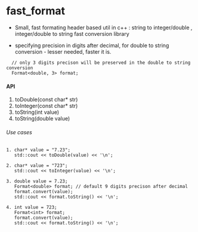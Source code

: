 # fast_format
- Small, fast formating header based util in c++ : string to integer/double , integer/double to string fast conversion library 

- specifying precision in digits after decimal, for double to string conversion - lesser needed, faster it is. 

```
  // only 3 digits precison will be preserved in the double to string conversion
  Format<double, 3> format; 
```

#### API
1. toDouble(const char* str)
2. toInteger(const char* str)
3. toString(int value)
4. toString(double value)

###### Use cases 
```
1. char* value = "7.23"; 
   std::cout << toDouble(value) << '\n';
   
2. char* value = "723"; 
   std::cout << toInteger(value) << '\n';
   
3. double value = 7.23; 
   Format<double> format; // default 9 digits precison after decimal 
   format.convert(value); 
   std::cout << format.toString() << '\n';
  
4. int value = 723; 
   Format<int> format; 
   format.convert(value); 
   std::cout << format.toString() << '\n'; 
```
